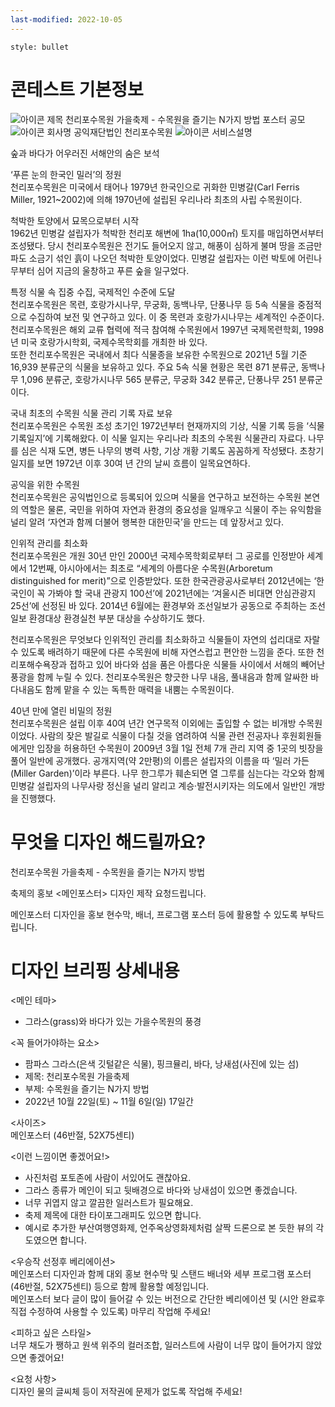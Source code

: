 ```yaml
---
last-modified: 2022-10-05
---
```

```toc
style: bullet
```

# 콘테스트 기본정보
![아이콘](https://cdn.loud.kr/prod/LOUD_IMG/contest_list/icon_arrow_r.png) 제목 천리포수목원 가을축제 - 수목원을 즐기는 N가지 방법 포스터 공모
![아이콘](https://cdn.loud.kr/prod/LOUD_IMG/contest_list/icon_arrow_r.png) 회사명 공익재단법인 천리포수목원
![아이콘](https://cdn.loud.kr/prod/LOUD_IMG/contest_list/icon_arrow_r.png) 서비스설명

숲과 바다가 어우러진 서해안의 숨은 보석  
  
‘푸른 눈의 한국인 밀러’의 정원  
천리포수목원은 미국에서 태어나 1979년 한국인으로 귀화한 민병갈(Carl Ferris Miller, 1921~2002)에 의해 1970년에 설립된 우리나라 최초의 사립 수목원이다.  
  
척박한 토양에서 묘목으로부터 시작  
1962년 민병갈 설립자가 척박한 천리포 해변에 1ha(10,000㎡) 토지를 매입하면서부터 조성됐다. 당시 천리포수목원은 전기도 들어오지 않고, 해풍이 심하게 불며 땅을 조금만 파도 소금기 섞인 흙이 나오던 척박한 토양이었다. 민병갈 설립자는 이런 박토에 어린나무부터 심어 지금의 울창하고 푸른 숲을 일구었다.  
  
특정 식물 속 집중 수집, 국제적인 수준에 도달  
천리포수목원은 목련, 호랑가시나무, 무궁화, 동백나무, 단풍나무 등 5속 식물을 중점적으로 수집하여 보전 및 연구하고 있다. 이 중 목련과 호랑가시나무는 세계적인 수준이다. 천리포수목원은 해외 교류 협력에 적극 참여해 수목원에서 1997년 국제목련학회, 1998년 미국 호랑가시학회, 국제수목학회를 개최한 바 있다.  
또한 천리포수목원은 국내에서 최다 식물종을 보유한 수목원으로 2021년 5월 기준 16,939 분류군의 식물을 보유하고 있다. 주요 5속 식물 현황은 목련 871 분류군, 동백나무 1,096 분류군, 호랑가시나무 565 분류군, 무궁화 342 분류군, 단풍나무 251 분류군이다.  
  
국내 최초의 수목원 식물 관리 기록 자료 보유  
천리포수목원은 수목원 조성 초기인 1972년부터 현재까지의 기상, 식물 기록 등을 ‘식물기록일지’에 기록해왔다. 이 식물 일지는 우리나라 최초의 수목원 식물관리 자료다. 나무를 심은 식재 도면, 병든 나무의 병력 사항, 기상 개황 기록도 꼼꼼하게 작성됐다. 초창기 일지를 보면 1972년 이후 30여 년 간의 날씨 흐름이 일목요연하다.  
  
공익을 위한 수목원  
천리포수목원은 공익법인으로 등록되어 있으며 식물을 연구하고 보전하는 수목원 본연의 역할은 물론, 국민을 위하여 자연과 환경의 중요성을 일깨우고 식물이 주는 유익함을 널리 알려 ‘자연과 함께 더불어 행복한 대한민국’을 만드는 데 앞장서고 있다.  
  
인위적 관리를 최소화  
천리포수목원은 개원 30년 만인 2000년 국제수목학회로부터 그 공로를 인정받아 세계에서 12번째, 아시아에서는 최초로 “세계의 아름다운 수목원(Arboretum distinguished for merit)”으로 인증받았다. 또한 한국관광공사로부터 2012년에는 ‘한국인이 꼭 가봐야 할 국내 관광지 100선’에 2021년에는 ‘겨울시즌 비대면 안심관광지 25선’에 선정된 바 있다. 2014년 6월에는 환경부와 조선일보가 공동으로 주최하는 조선일보 환경대상 환경실천 부분 대상을 수상하기도 했다.  
  
천리포수목원은 무엇보다 인위적인 관리를 최소화하고 식물들이 자연의 섭리대로 자랄 수 있도록 배려하기 때문에 다른 수목원에 비해 자연스럽고 편안한 느낌을 준다. 또한 천리포해수욕장과 접하고 있어 바다와 섬을 품은 아름다운 식물들 사이에서 서해의 빼어난 풍광을 함께 누릴 수 있다. 천리포수목원은 향긋한 나무 내음, 풀내음과 함께 알싸한 바다내음도 함께 맡을 수 있는 독특한 매력을 내뿜는 수목원이다.  
  
40년 만에 열린 비밀의 정원  
천리포수목원은 설립 이후 40여 년간 연구목적 이외에는 출입할 수 없는 비개방 수목원이었다. 사람의 잦은 발길로 식물이 다칠 것을 염려하여 식물 관련 전공자나 후원회원들에게만 입장을 허용하던 수목원이 2009년 3월 1일 전체 7개 관리 지역 중 1곳의 빗장을 풀어 일반에 공개했다. 공개지역(약 2만평)의 이름은 설립자의 이름을 따 ‘밀러 가든(Miller Garden)’이라 부른다. 나무 한그루가 훼손되면 열 그루를 심는다는 각오와 함께 민병갈 설립자의 나무사랑 정신을 널리 알리고 계승·발전시키자는 의도에서 일반인 개방을 진행했다.

# 무엇을 디자인 해드릴까요?
천리포수목원 가을축제 - 수목원을 즐기는 N가지 방법  
  
축제의 홍보 <메인포스터> 디자인 제작 요청드립니다.  
  
메인포스터 디자인을 홍보 현수막, 배너, 프로그램 포스터 등에 활용할 수 있도록 부탁드립니다.

# 디자인 브리핑 상세내용
<메인 테마>  
- 그라스(grass)와 바다가 있는 가을수목원의 풍경  
  
<꼭 들어가야하는 요소>  
- 팜파스 그라스(은색 깃털같은 식물), 핑크뮬리, 바다, 낭새섬(사진에 있는 섬)  
- 제목: 천리포수목원 가을축제  
- 부제: 수목원을 즐기는 N가지 방법  
- 2022년 10월 22일(토) ~ 11월 6일(일) 17일간  
  
<사이즈>  
메인포스터 (46반절, 52X75센티)  
  
<이런 느낌이면 좋겠어요!>  
- 사진처럼 포토존에 사람이 서있어도 괜찮아요.  
- 그라스 종류가 메인이 되고 뒷배경으로 바다와 낭새섬이 있으면 좋겠습니다.  
- 너무 귀엽지 않고 깔끔한 일러스트가 필요해요.  
- 축제 제목에 대한 타이포그래피도 있으면 합니다.  
- 예시로 추가한 부산여행영화제, 언주옥상영화제처럼 살짝 드론으로 본 듯한 뷰의 각도였으면 합니다.  
  
<우승작 선정후 베리에이션>  
메인포스터 디자인과 함께 대외 홍보 현수막 및 스탠드 배너와 세부 프로그램 포스터 (46반절, 52X75센티) 등으로 함께 활용할 예정입니다.  
메인포스터 보다 글이 많이 들어갈 수 있는 버전으로 간단한 베리에이션 및 (시안 완료후 직접 수정하여 사용할 수 있도록) 마무리 작업해 주세요!  
  
<피하고 싶은 스타일>  
너무 채도가 쨍하고 원색 위주의 컬러조합, 일러스트에 사람이 너무 많이 들어가지 않았으면 좋겠어요!  
  
<요청 사항>  
디자인 물의 글씨체 등이 저작권에 문제가 없도록 작업해 주세요!